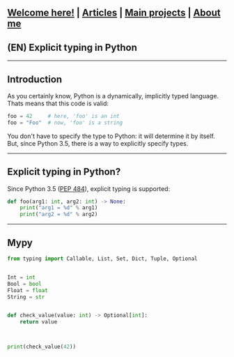 ## [Welcome here!](https://vpenando.github.io) | [Articles](https://vpenando.github.io/articles.html) | [Main projects](https://vpenando.github.io/projects.html) | [About me](https://vpenando.github.io/about.html)

## (EN) Explicit typing in Python

---

Introduction
---
As you certainly know, Python is a dynamically, implicitly typed language. Thats means that this code is valid:
```py
foo = 42     # here, 'foo' is an int
foo = "Foo"  # now, 'foo' is a string
```
You don't have to specify the type to Python: it will determine it by itself. But, since Python 3.5, there is a way to explicitly specify types.

---

Explicit typing in Python?
---
Since Python 3.5 ([PEP 484](https://www.python.org/dev/peps/pep-0484/)), explicit typing is supported:
```py
def foo(arg1: int, arg2: int) -> None:
    print("arg1 = %d" % arg1)
    print("arg2 = %d" % arg2)
```

---

Mypy
---

```py
from typing import Callable, List, Set, Dict, Tuple, Optional


Int = int
Bool = bool
Float = float
String = str


def check_value(value: int) -> Optional[int]:
    return value



print(check_value(42))
```
